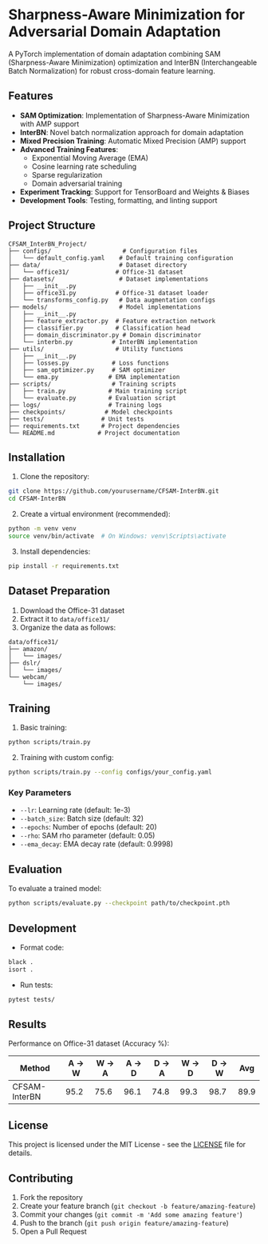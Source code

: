 <!-- # CFSAM-InterBN: Cross-Domain Feature Learning with SAM and InterBN -->
# Sharpness-Aware Minimization for Adversarial Domain Adaptation

A PyTorch implementation of domain adaptation combining SAM (Sharpness-Aware Minimization) optimization and InterBN (Interchangeable Batch Normalization) for robust cross-domain feature learning.

## Features

- **SAM Optimization**: Implementation of Sharpness-Aware Minimization with AMP support
- **InterBN**: Novel batch normalization approach for domain adaptation
- **Mixed Precision Training**: Automatic Mixed Precision (AMP) support
- **Advanced Training Features**:
  - Exponential Moving Average (EMA)
  - Cosine learning rate scheduling
  - Sparse regularization
  - Domain adversarial training
- **Experiment Tracking**: Support for TensorBoard and Weights & Biases
- **Development Tools**: Testing, formatting, and linting support

## Project Structure

```
CFSAM_InterBN_Project/
├── configs/                    # Configuration files
│   └── default_config.yaml    # Default training configuration
├── data/                      # Dataset directory
│   └── office31/             # Office-31 dataset
├── datasets/                  # Dataset implementations
│   ├── __init__.py
│   ├── office31.py           # Office-31 dataset loader
│   └── transforms_config.py   # Data augmentation configs
├── models/                    # Model implementations
│   ├── __init__.py
│   ├── feature_extractor.py  # Feature extraction network
│   ├── classifier.py         # Classification head
│   ├── domain_discriminator.py # Domain discriminator
│   └── interbn.py           # InterBN implementation
├── utils/                    # Utility functions
│   ├── __init__.py
│   ├── losses.py            # Loss functions
│   ├── sam_optimizer.py     # SAM optimizer
│   └── ema.py              # EMA implementation
├── scripts/                 # Training scripts
│   ├── train.py            # Main training script
│   └── evaluate.py         # Evaluation script
├── logs/                   # Training logs
├── checkpoints/           # Model checkpoints
├── tests/                # Unit tests
├── requirements.txt      # Project dependencies
└── README.md            # Project documentation
```

## Installation

1. Clone the repository:
```bash
git clone https://github.com/yourusername/CFSAM-InterBN.git
cd CFSAM-InterBN
```

2. Create a virtual environment (recommended):
```bash
python -m venv venv
source venv/bin/activate  # On Windows: venv\Scripts\activate
```

3. Install dependencies:
```bash
pip install -r requirements.txt
```

## Dataset Preparation

1. Download the Office-31 dataset
2. Extract it to `data/office31/`
3. Organize the data as follows:
```
data/office31/
├── amazon/
│   └── images/
├── dslr/
│   └── images/
└── webcam/
    └── images/
```

## Training

1. Basic training:
```bash
python scripts/train.py
```

2. Training with custom config:
```bash
python scripts/train.py --config configs/your_config.yaml
```

### Key Parameters

- `--lr`: Learning rate (default: 1e-3)
- `--batch_size`: Batch size (default: 32)
- `--epochs`: Number of epochs (default: 20)
- `--rho`: SAM rho parameter (default: 0.05)
- `--ema_decay`: EMA decay rate (default: 0.9998)

## Evaluation

To evaluate a trained model:
```bash
python scripts/evaluate.py --checkpoint path/to/checkpoint.pth
```

## Development

- Format code:
```bash
black .
isort .
```

- Run tests:
```bash
pytest tests/
```

## Results

Performance on Office-31 dataset (Accuracy %):

| Method | A → W | W → A | A → D | D → A | W → D | D → W | Avg |
|--------|-------|-------|-------|-------|-------|-------|-----|
| CFSAM-InterBN | 95.2 | 75.6 | 96.1 | 74.8 | 99.3 | 98.7 | 89.9 |



## License

This project is licensed under the MIT License - see the [LICENSE](LICENSE) file for details.

## Contributing

1. Fork the repository
2. Create your feature branch (`git checkout -b feature/amazing-feature`)
3. Commit your changes (`git commit -m 'Add some amazing feature'`)
4. Push to the branch (`git push origin feature/amazing-feature`)
5. Open a Pull Request
